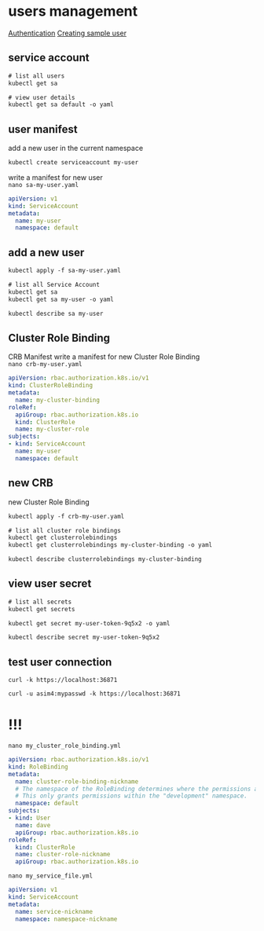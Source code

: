 # users management
[Authentication](https://kubernetes.io/docs/reference/access-authn-authz/authentication/)
[Creating sample user](https://github.com/kubernetes/dashboard/blob/master/docs/user/access-control/creating-sample-user.md)



## service account
```txt
# list all users
kubectl get sa

# view user details
kubectl get sa default -o yaml
```


## user manifest
add a new user in the current namespace    
```txt
kubectl create serviceaccount my-user
```

write a manifest for new user    
`nano sa-my-user.yaml`
```yaml
apiVersion: v1
kind: ServiceAccount
metadata:
  name: my-user
  namespace: default
```


## add a new user
```txt
kubectl apply -f sa-my-user.yaml

# list all Service Account
kubectl get sa
kubectl get sa my-user -o yaml

kubectl describe sa my-user
```


## Cluster Role Binding
CRB Manifest
write a manifest for new Cluster Role Binding    
`nano crb-my-user.yaml`
```yaml
apiVersion: rbac.authorization.k8s.io/v1
kind: ClusterRoleBinding
metadata:
  name: my-cluster-binding
roleRef:
  apiGroup: rbac.authorization.k8s.io
  kind: ClusterRole
  name: my-cluster-role
subjects:
- kind: ServiceAccount
  name: my-user
  namespace: default
```


## new CRB
new Cluster Role Binding
```txt
kubectl apply -f crb-my-user.yaml

# list all cluster role bindings
kubectl get clusterrolebindings
kubectl get clusterrolebindings my-cluster-binding -o yaml

kubectl describe clusterrolebindings my-cluster-binding
```



## view user secret
```txt
# list all secrets
kubectl get secrets

kubectl get secret my-user-token-9q5x2 -o yaml

kubectl describe secret my-user-token-9q5x2
```


## test user connection
```
curl -k https://localhost:36871

curl -u asim4:mypasswd -k https://localhost:36871
```


# !!!
`nano my_cluster_role_binding.yml`
```yaml
apiVersion: rbac.authorization.k8s.io/v1
kind: RoleBinding
metadata:
  name: cluster-role-binding-nickname
  # The namespace of the RoleBinding determines where the permissions are granted.
  # This only grants permissions within the "development" namespace.
  namespace: default
subjects:
- kind: User
  name: dave
  apiGroup: rbac.authorization.k8s.io
roleRef:
  kind: ClusterRole
  name: cluster-role-nickname
  apiGroup: rbac.authorization.k8s.io
```



`nano my_service_file.yml`
```yaml
apiVersion: v1
kind: ServiceAccount
metadata:
  name: service-nickname
  namespace: namespace-nickname
```
